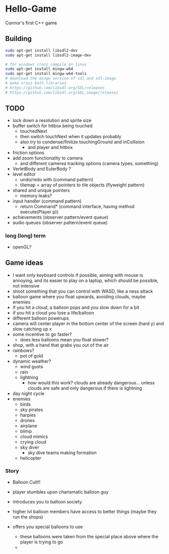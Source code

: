 # Hello-Game
  Connor's first C++ game

## Building
```sh
sudo apt-get install libsdl2-dev
sudo apt-get install libsdl2-image-dev

# for windows cross compile on linux
sudo apt-get install mingw-w64
sudo apt-get install mingw-w64-tools
# download the mingw version of sdl and sdl-image
# make cross both libraries
# https://github.com/libsdl-org/SDL/releases
# https://github.com/libsdl-org/SDL_image/releases
```

## TODO
* lock down a resolution and sprite size
* buffer switch for hitbox being touched
  * touchedNext
  * then switch touchNext when it updates probably
  * also try to condense/finilize touchingGround and inCollision
    * and player and hitbox
* friction options
* add zoom functionality to camera
  * and different camerea tracking options (camera types, something)
* VerletBody and EulerBody ?
* level editor
  * undo/redo with (command pattern)
  * tilemap = array of pointers to tile objects (flyweight pattern)
* shared and unique pointers
  * memory leaks?
* input handler (command pattern)
  * return Command* (command interface, having method execute(Player p))
* achievements (observer pattern/event queue)
* audio queues (observer pattern/event queue)

### long (long) term
* openGL?

## Game ideas
* I want only keyboard controls if possible, aiming with mouse is annoying, and its easier to play on a laptop, which should be possible, not intensive
* shoot something that you can control with WASD, like a ness attack
* balloon game where you float upwards, avoiding clouds, maybe enemies
 * if you hit a cloud, a balloon pops and you slow down for a bit
 * if you hit a cloud you lose a life/balloon
 * different balloon powerups
* camera will center player in the bottom center of the screen (hard y) and slow catching up x
* some incentive to go faster?
  * does less balloons mean you float slower?
* shop, with a hand that grabs you out of the air
* rainbows?
  * pot of gold
* dynamic weather?
  * wind gusts
  * rain
  * lightning
    * how would this work? clouds are already dangerous... unless clouds are safe and only dangerous if there is lightning
* day night cycle
* enemies
  * birds
  * sky pirates
  * harpies
  * drones
  * airplane
  * blimp
  * cloud mimics
  * crying cloud
  * sky diver
    * sky dive teams making formation
  * helicopter

### Story
* Balloon Cult!!

* player stumbles upon charismatic balloon guy
* introduces you to balloon society
* higher lvl balloon members have access to better things (maybe they run the shops)
* offers you special balloons to use
  * these balloons were taken from the special place above where the player is trying to go
  *  